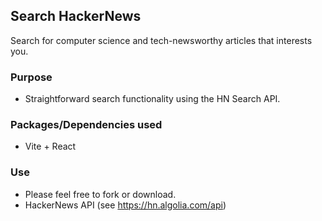 ## Search HackerNews

Search for computer science and tech-newsworthy articles that interests you.

### Purpose

- Straightforward search functionality using the HN Search API.

### Packages/Dependencies used

- Vite + React

### Use

- Please feel free to fork or download.
- HackerNews API (see https://hn.algolia.com/api)
